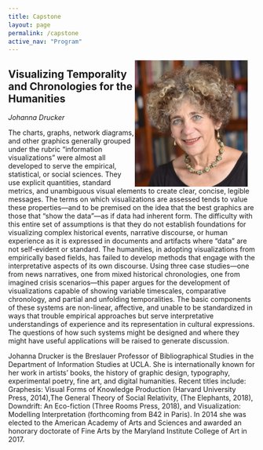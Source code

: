 ```yaml
---
title: Capstone
layout: page
permalink: /capstone
active_nav: "Program"
---
```


<img src="/assets/johanna-drucker.jpeg"
  alt="Johanna Drucker" 
  style="float: right; margin-right: 16px;"
  width="230px" >

<!--  <p>
    <strong>Friday, October 26, 2018</strong><br>
    <strong>Time: 11:00 am</strong><br>
    <strong>Location: Conv 1, Sec C</strong>
  </p>
  
  [Video Presentation](https://vimeo.com/304098835)
-->

## Visualizing Temporality and Chronologies for the Humanities
*Johanna Drucker*

The charts, graphs, network diagrams, and other graphics generally grouped under the rubric “information visualizations” were almost all developed to serve the empirical, statistical, or social sciences. They use explicit quantities, standard metrics, and unambiguous visual elements to create clear, concise, legible messages. The terms on which visualizations are assessed tends to value these properties—and to be premised on the idea that the best graphics are those that “show the data”—as if data had inherent form. The difficulty with this entire set of assumptions is that they do not establish foundations for visualizing complex historical events, narrative discourse, or human experience as it is expressed in documents and artifacts where “data” are not self-evident or standard. The humanities, in adopting visualizations from empirically based fields, has failed to develop methods that engage with the interpretative aspects of its own discourse. Using three case studies—one from news narratives, one from mixed historical chronologies, one from imagined crisis scenarios—this paper argues for the development of visualizations capable of showing variable timescales, comparative chronology, and partial and unfolding temporalities. The basic components of these systems are non-linear, affective, and unable to be standardized in ways that trouble empirical approaches but serve interpretative understandings of experience and its representation in cultural expressions. The questions of how such systems might be designed and where they might have useful applications will be raised to generate discussion.

Johanna Drucker is the Breslauer Professor of Bibliographical Studies in the Department of Information Studies at UCLA. She is internationally known for her work in artists’ books, the history of graphic design, typography, experimental poetry, fine art, and digital humanities. Recent titles include: Graphesis: Visual Forms of Knowledge Production (Harvard University Press, 2014),The General Theory of Social Relativity, (The Elephants, 2018), Downdrift: An Eco-fiction (Three Rooms Press, 2018), and Visualization: Modelling Interpretation (forthcoming from B42 in Paris). In 2014 she was elected to the American Academy of Arts and Sciences and awarded an honorary doctorate of Fine Arts by the Maryland Institute College of Art in 2017.

